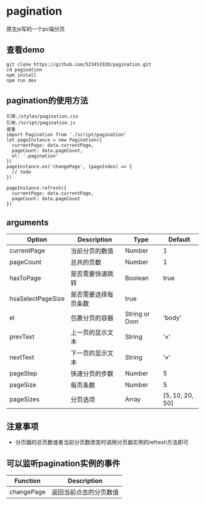 # pagination
原生js写的一个pc端分页

## 查看demo
```
git clone https://github.com/523451928/pagination.git
cd pagination
npm install
npm run dev
```

## pagination的使用方法
```
引用./styles/pagination.css
引用./script/pagination.js
或者
import Pagination from './script/pagination'
let pageInstance = new Pagination({
  currentPage: data.currentPage,
  pageCount: data.pageCount,
  el: '.pagination'
})
pageInstance.on('changePage', (pageIndex) => {
  // todo
})

pageInstance.refresh({
  currentPage: data.currentPage,
  pageCount: data.pageCount
})
```
## arguments
| Option | Description | Type | Default |
| ----- | ----- | ----- | ----- |
| currentPage | 当前分页的数值 | Number | 1 |
| pageCount | 总共的页数 | Number | 1 |
| hasToPage | 是否需要快速跳转 | Boolean | true |
| hsaSelectPageSize | 是否需要选择每页条数 | true |
| el | 包裹分页的容器 | String or Dom | 'body' |
| prevText | 上一页的显示文本 | String | '«' |
| nextText | 下一页的显示文本 | String | '»' |
| pageStep | 快速分页的步数 | Number | 5 |
| pageSize | 每页条数 | Number | 5 |
| pageSizes | 分页选项 | Array | [5, 10, 20, 50] |

## 注意事项
* 分页器的总页数或者当前分页数改变时调用分页器实例的refresh方法即可

## 可以监听pagination实例的事件
| Function | Description |
| ----- | -----|
| changePage | 返回当前点击的分页数值 |
